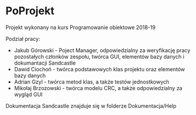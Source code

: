 # PoProjekt
Projekt wykonany na kurs Programowanie obiektowe 2018-19

Podział pracy:
- Jakub Górowski - Poject Manager, odpowiedzialny za weryfikację pracy pozostałych członków zespołu, twórca GUI, elementów bazy danych i dokumantacji Sandcastle
- Dawid Ciochoń - twórca podstawowych klas projektu oraz elementów bazy danych
- Adrian Gzyl - twórca metod klas, a także testów jednostkowych
- Mikołaj Brzozowski - twórca modelu CRC, a także odpowiedzialny za wygląd GUI

Dokumentacja Sandcastle znajduje się w folderze Dokumentacja/Help
